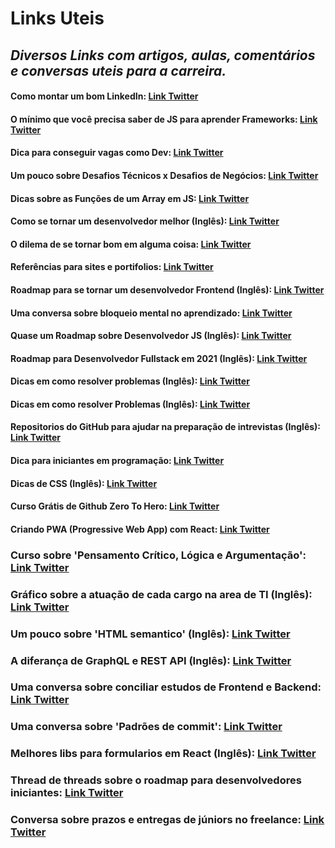 # Links Uteis
## *Diversos Links com artigos, aulas, comentários e conversas uteis para a carreira.*

#### Como montar um bom LinkedIn: [Link Twitter](https://twitter.com/devscansados/status/1346257983345479681)
#### O mínimo que você precisa saber de JS para aprender Frameworks: [Link Twitter](https://twitter.com/FelippeRegazio/status/1351336367482163202)
#### Dica para conseguir vagas como Dev: [Link Twitter](https://twitter.com/HoffmannDev/status/1349111708887953409)
#### Um pouco sobre Desafios Técnicos x Desafios de Negócios: [Link Twitter](https://twitter.com/giovannibassi/status/1357071622042247176)
#### Dicas sobre as Funções de um Array em JS: [Link Twitter](https://twitter.com/wwwbrunagon/status/1359949728390270976)
#### Como se tornar um desenvolvedor melhor (Inglês): [Link Twitter](https://twitter.com/sseraphini/status/1125758446563934208)
#### O dilema de se tornar bom em alguma coisa: [Link Twitter](https://twitter.com/startupdareal/status/1379503196985507842?s=20)
#### Referências para sites e portifolios: [Link Twitter](https://twitter.com/gldesenvolvedor/status/1375079576955727874?s=20)
#### Roadmap para se tornar um desenvolvedor Frontend (Inglês): [Link Twitter](https://twitter.com/Prathkum/status/1373876638023311360?s=20)
#### Uma conversa sobre bloqueio mental no aprendizado: [Link Twitter](https://twitter.com/WonderWanny/status/1374095131259908100?s=20)
#### Quase um Roadmap sobre Desenvolvedor JS (Inglês): [Link Twitter](https://twitter.com/JesssCarter/status/1373534432582275077?s=20)
#### Roadmap para Desenvolvedor Fullstack em 2021 (Inglês): [Link Twitter](https://twitter.com/JesssCarter/status/1372151804331397121?s=20)
#### Dicas em como resolver problemas (Inglês): [Link Twitter](https://twitter.com/madsbrodt/status/1374678693390454786?s=20)
#### Dicas em como resolver Problemas (Inglês): [Link Twitter](https://twitter.com/freeCodeCamp/status/1368200194895060992?s=20)
#### Repositorios do GitHub para ajudar na preparação de intrevistas (Inglês): [Link Twitter](https://twitter.com/sunilc_/status/1368596895304589320?s=20)
#### Dica para iniciantes em programação: [Link Twitter](https://twitter.com/_paulacr/status/1367901643304472578?s=20)
#### Dicas de CSS (Inglês): [Link Twitter](https://twitter.com/denicmarko/status/1377939325447507968?s=20)
#### Curso Grátis de Github Zero To Hero: [Link Twitter](https://twitter.com/julioarrudaC/status/1358100672424599554?s=20)
#### Criando PWA (Progressive Web App) com React: [Link Twitter](https://twitter.com/ThePracticalDev/status/1367264027093647363?s=20)
### Curso sobre 'Pensamento Crítico, Lógica e Argumentação': [Link Twitter](https://twitter.com/adolfont/status/1470427824024702976)
### Gráfico sobre a atuação de cada cargo na area de TI (Inglês): [Link Twitter](https://twitter.com/GergelyOrosz/status/1468606386439344139?s=20)
### Um pouco sobre 'HTML semantico' (Inglês): [Link Twitter](https://twitter.com/Prathkum/status/1466484906071109635)
### A diferança de GraphQL e REST API (Inglês): [Link Twitter](https://twitter.com/biantris_/status/1466035916917645315)
### Uma conversa sobre conciliar estudos de Frontend e Backend: [Link Twitter](https://twitter.com/_ianfelix/status/1463206647669665795)
### Uma conversa sobre 'Padrões de commit': [Link Twitter](https://twitter.com/EngineerRabbit/status/1456614978207764501)
### Melhores libs para formularios em React (Inglês): [Link Twitter](https://twitter.com/douglasdemoura/status/1455843416798121987?s=20) 
### Thread de threads sobre o roadmap para desenvolvedores iniciantes: [Link Twitter](https://twitter.com/olucasdev/status/1442494522382962696?s=20)
### Conversa sobre prazos e entregas de júniors no freelance: [Link Twitter](https://twitter.com/DiegoPa49269521/status/1449450885663371264)
